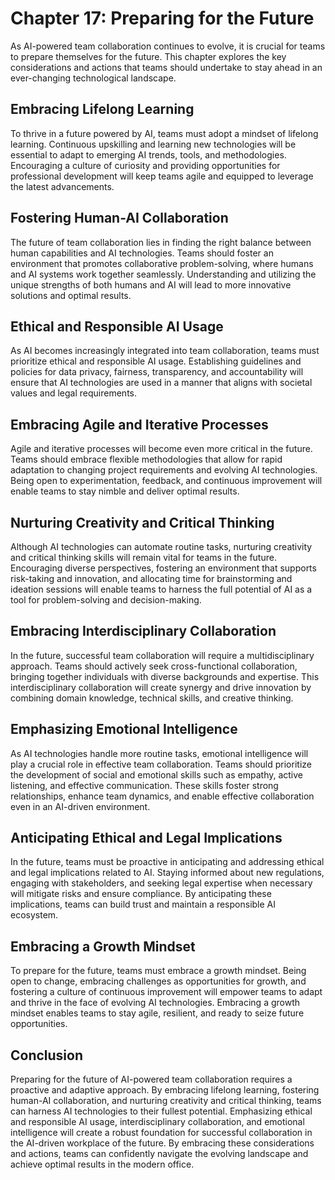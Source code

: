 Chapter 17: Preparing for the Future
====================================

As AI-powered team collaboration continues to evolve, it is crucial for teams to prepare themselves for the future. This chapter explores the key considerations and actions that teams should undertake to stay ahead in an ever-changing technological landscape.

Embracing Lifelong Learning
---------------------------

To thrive in a future powered by AI, teams must adopt a mindset of lifelong learning. Continuous upskilling and learning new technologies will be essential to adapt to emerging AI trends, tools, and methodologies. Encouraging a culture of curiosity and providing opportunities for professional development will keep teams agile and equipped to leverage the latest advancements.

Fostering Human-AI Collaboration
--------------------------------

The future of team collaboration lies in finding the right balance between human capabilities and AI technologies. Teams should foster an environment that promotes collaborative problem-solving, where humans and AI systems work together seamlessly. Understanding and utilizing the unique strengths of both humans and AI will lead to more innovative solutions and optimal results.

Ethical and Responsible AI Usage
--------------------------------

As AI becomes increasingly integrated into team collaboration, teams must prioritize ethical and responsible AI usage. Establishing guidelines and policies for data privacy, fairness, transparency, and accountability will ensure that AI technologies are used in a manner that aligns with societal values and legal requirements.

Embracing Agile and Iterative Processes
---------------------------------------

Agile and iterative processes will become even more critical in the future. Teams should embrace flexible methodologies that allow for rapid adaptation to changing project requirements and evolving AI technologies. Being open to experimentation, feedback, and continuous improvement will enable teams to stay nimble and deliver optimal results.

Nurturing Creativity and Critical Thinking
------------------------------------------

Although AI technologies can automate routine tasks, nurturing creativity and critical thinking skills will remain vital for teams in the future. Encouraging diverse perspectives, fostering an environment that supports risk-taking and innovation, and allocating time for brainstorming and ideation sessions will enable teams to harness the full potential of AI as a tool for problem-solving and decision-making.

Embracing Interdisciplinary Collaboration
-----------------------------------------

In the future, successful team collaboration will require a multidisciplinary approach. Teams should actively seek cross-functional collaboration, bringing together individuals with diverse backgrounds and expertise. This interdisciplinary collaboration will create synergy and drive innovation by combining domain knowledge, technical skills, and creative thinking.

Emphasizing Emotional Intelligence
----------------------------------

As AI technologies handle more routine tasks, emotional intelligence will play a crucial role in effective team collaboration. Teams should prioritize the development of social and emotional skills such as empathy, active listening, and effective communication. These skills foster strong relationships, enhance team dynamics, and enable effective collaboration even in an AI-driven environment.

Anticipating Ethical and Legal Implications
-------------------------------------------

In the future, teams must be proactive in anticipating and addressing ethical and legal implications related to AI. Staying informed about new regulations, engaging with stakeholders, and seeking legal expertise when necessary will mitigate risks and ensure compliance. By anticipating these implications, teams can build trust and maintain a responsible AI ecosystem.

Embracing a Growth Mindset
--------------------------

To prepare for the future, teams must embrace a growth mindset. Being open to change, embracing challenges as opportunities for growth, and fostering a culture of continuous improvement will empower teams to adapt and thrive in the face of evolving AI technologies. Embracing a growth mindset enables teams to stay agile, resilient, and ready to seize future opportunities.

Conclusion
----------

Preparing for the future of AI-powered team collaboration requires a proactive and adaptive approach. By embracing lifelong learning, fostering human-AI collaboration, and nurturing creativity and critical thinking, teams can harness AI technologies to their fullest potential. Emphasizing ethical and responsible AI usage, interdisciplinary collaboration, and emotional intelligence will create a robust foundation for successful collaboration in the AI-driven workplace of the future. By embracing these considerations and actions, teams can confidently navigate the evolving landscape and achieve optimal results in the modern office.
